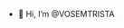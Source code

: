- 👋 Hi, I’m @VOSEMTRISTA


<!---
VOSEMTRISTA/VOSEMTRISTA is a ✨ special ✨ repository because its `README.md` (this file) appears on your GitHub profile.
You can click the Preview link to take a look at your changes.
--->
